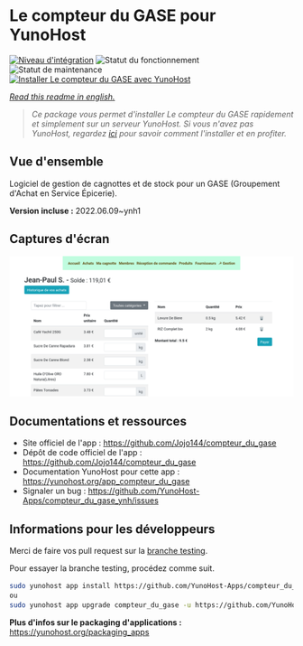 <!--
N.B.: This README was automatically generated by https://github.com/YunoHost/apps/tree/master/tools/README-generator
It shall NOT be edited by hand.
-->

# Le compteur du GASE pour YunoHost

[![Niveau d'intégration](https://dash.yunohost.org/integration/compteur_du_gase.svg)](https://dash.yunohost.org/appci/app/compteur_du_gase) ![Statut du fonctionnement](https://ci-apps.yunohost.org/ci/badges/compteur_du_gase.status.svg) ![Statut de maintenance](https://ci-apps.yunohost.org/ci/badges/compteur_du_gase.maintain.svg)  
[![Installer Le compteur du GASE avec YunoHost](https://install-app.yunohost.org/install-with-yunohost.svg)](https://install-app.yunohost.org/?app=compteur_du_gase)

*[Read this readme in english.](./README.md)*

> *Ce package vous permet d'installer Le compteur du GASE rapidement et simplement sur un serveur YunoHost.
Si vous n'avez pas YunoHost, regardez [ici](https://yunohost.org/#/install) pour savoir comment l'installer et en profiter.*

## Vue d'ensemble

Logiciel de gestion de cagnottes et de stock pour un GASE (Groupement d'Achat en Service Épicerie).

**Version incluse :** 2022.06.09~ynh1

## Captures d'écran

![Capture d'écran de Le compteur du GASE](./doc/screenshots/Screenshot_2021-12-26_Le-compteur-du-GASE.png)

## Documentations et ressources

* Site officiel de l'app : <https://github.com/Jojo144/compteur_du_gase>
* Dépôt de code officiel de l'app : <https://github.com/Jojo144/compteur_du_gase>
* Documentation YunoHost pour cette app : <https://yunohost.org/app_compteur_du_gase>
* Signaler un bug : <https://github.com/YunoHost-Apps/compteur_du_gase_ynh/issues>

## Informations pour les développeurs

Merci de faire vos pull request sur la [branche testing](https://github.com/YunoHost-Apps/compteur_du_gase_ynh/tree/testing).

Pour essayer la branche testing, procédez comme suit.

``` bash
sudo yunohost app install https://github.com/YunoHost-Apps/compteur_du_gase_ynh/tree/testing --debug
ou
sudo yunohost app upgrade compteur_du_gase -u https://github.com/YunoHost-Apps/compteur_du_gase_ynh/tree/testing --debug
```

**Plus d'infos sur le packaging d'applications :** <https://yunohost.org/packaging_apps>
